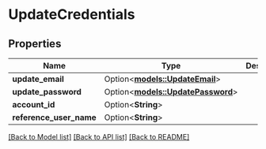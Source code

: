 # UpdateCredentials

## Properties

Name | Type | Description | Notes
------------ | ------------- | ------------- | -------------
**update_email** | Option<[**models::UpdateEmail**](UpdateEmail.md)> |  | [optional]
**update_password** | Option<[**models::UpdatePassword**](UpdatePassword.md)> |  | [optional]
**account_id** | Option<**String**> |  | [optional]
**reference_user_name** | Option<**String**> |  | [optional]

[[Back to Model list]](../README.md#documentation-for-models) [[Back to API list]](../README.md#documentation-for-api-endpoints) [[Back to README]](../README.md)
